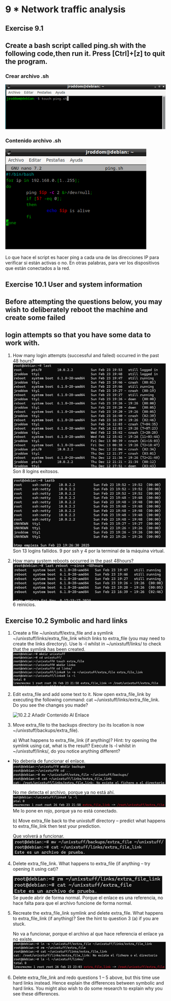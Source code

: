 # 9 \* Network traffic analysis

## Exercise 9.1

## Create a bash script called ping.sh with the following code,then run it. Press [Ctrl]+[z] to quit the program.

### Crear archivo .sh

![9.1.1 Crear archivo .sh](https://github.com/jroddom0103/DESPLIEGUE/blob/master/Slackware/09_network/Capturas/9.1.1CrearArchivoSH.png)

### Contenido archivo .sh

![9.1.2 Contenido archivo .sh](https://github.com/jroddom0103/DESPLIEGUE/blob/master/Slackware/09_network/Capturas/9.1.2ContenidoSH.png)

Lo que hace el script es hacer ping a cada una de las direcciones IP para
verificar si están activas o no. En otras palabras, para ver los dispositivos
que están conectados a la red.

## Exercise 10.1 User and system information

## Before attempting the questions below, you may wish to deliberately reboot the machine and create some failed

## login attempts so that you have some data to work with.

1. How many login attempts (successful and failed) occurred in the past 48 hours?
   ![10.1.1.1 Logins Exitosos](https://github.com/jroddom0103/DESPLIEGUE/blob/master/Slackware/09_network/Capturas/10.1.1.1LoginsExitosos.png)
   Son 8 logins exitosos.

   ![10.1.1.2 Logins Fallidos](https://github.com/jroddom0103/DESPLIEGUE/blob/master/Slackware/09_network/Capturas/10.1.1.2LoginsFallidos.png)
   Son 13 logins fallidos.
   9 por ssh y 4 por la terminal de la máquina virtual.

2. How many system reboots occurred in the past 48hours?
   ![10.1.2 Reboots](https://github.com/jroddom0103/DESPLIEGUE/blob/master/Slackware/09_network/Capturas/10.1.2Reboots.png)
   6 reinicios.

## Exercise 10.2 Symbolic and hard links

1. Create a file ~/unixstuff/extra_file and a symlink ~/unixstuff/links/extra_file_link which links to extra_file (you may need to create the links directory). Use ls -l whilst in ~/unixstuff/links/ to check that the symlink has been created.
   ![10.2.1 Crear Enlace](https://github.com/jroddom0103/DESPLIEGUE/blob/master/Slackware/09_network/Capturas/10.2.1CrearEnlace.png)

2. Edit extra_file and add some text to it. Now open extra_file_link by executing the following command: cat ~/unixstuff/links/extra_file_link. Do you see the changes you made?

   ![10.2.2 Añadir Contenido Al Enlace](https://github.com/jroddom0103/DESPLIEGUE/blob/master/Slackware/09_network/Capturas/10.2.2AñadirTextoAlEnlace.png)

3. Move extra_file to the backups directory (so its location is now ~/unixstuff/backups/extra_file).

   a) What happens to extra_file_link (if anything)? Hint: try opening the symlink using cat, what is the
   result? Execute ls -l whilst in ~/unixstuff/links/, do you notice anything different?

- No debería de funcionar el enlace.
  ![10.2.3.a.1 Intentar abrir el fichero](https://github.com/jroddom0103/DESPLIEGUE/blob/master/Slackware/09_network/Capturas/10.2.3.a.1IntentarAbrirArchivo.png)

  No me detecta el archivo, porque ya no está ahí.
  ![10.2.3.a.2 Enlace en rojo](https://github.com/jroddom0103/DESPLIEGUE/blob/master/Slackware/09_network/Capturas/10.2.3.a.2EnlaceEnRojo.png)
  Me lo pone en rojo, porque ya no está conectado.

  b) Move extra_file back to the unixstuff directory – predict what happens to extra_file_link then test
  your prediction.

  Que volverá a funcionar.
  ![10.2.3.b Devolver archivo](https://github.com/jroddom0103/DESPLIEGUE/blob/master/Slackware/09_network/Capturas/10.2.3.bDevolverArchivo.png)

4. Delete extra_file_link. What happens to extra_file (if anything – try opening it using cat)?

   ![10.2.4 Borrar enlace](https://github.com/jroddom0103/DESPLIEGUE/blob/master/Slackware/09_network/Capturas/10.2.4BorrarEnlace.png)
   Se puede abrir de forma normal. Porque el enlace es una referencia, no hace falta para que el archivo funcione de forma normal.

5. Recreate the extra_file_link symlink and delete extra_file. What happens to extra_file_link (if anything)?
   See the hint to question 3 (a) if you are stuck.

   No va a funcionar, porque el archivo al que hace referencia el enlace ya no existe.
   ![10.2.5 Borrar archivo al que apunta el enlace](https://github.com/jroddom0103/DESPLIEGUE/blob/master/Slackware/09_network/Capturas/10.2.5BorrarArchivoAlQueApuntaEnlace.png)

6. Delete extra_file_link and redo questions 1 – 5 above, but this time use hard links instead. Hence explain
   the differences between symbolic and hard links. You might also wish to do some research to explain why
   you see these differences.
